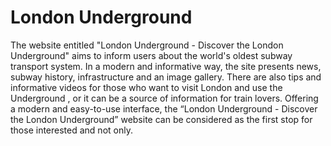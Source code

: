 # London Underground

The website entitled "London Underground - Discover the London Underground" aims to inform users about the world's oldest subway transport system.
In a modern and informative way, the site presents news, subway history, infrastructure and an image gallery. There are also tips and informative videos for those who want to visit London and use the Underground , or it can be a source of information for train lovers. Offering a modern and easy-to-use interface, the “London Underground - Discover the London Underground” website can be considered as the first stop for those interested and not only.
